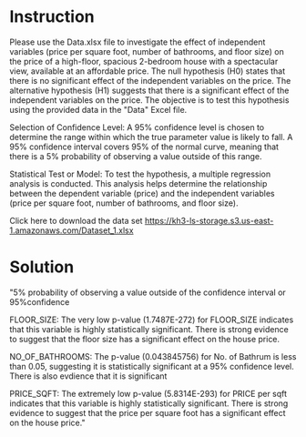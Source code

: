 Instruction
=
Please use the Data.xlsx file to investigate the effect of independent variables (price per square foot, number of bathrooms, and floor size) on the price of a high-floor, spacious 2-bedroom house with a spectacular view, available at an affordable price. The null hypothesis (H0) states that there is no significant effect of the independent variables on the price. The alternative hypothesis (H1) suggests that there is a significant effect of the independent variables on the price. The objective is to test this hypothesis using the provided data in the "Data" Excel file.
 
Selection of Confidence Level: A 95% confidence level is chosen to determine the range within which the true parameter value is likely to fall. A 95% confidence interval covers 95% of the normal curve, meaning that there is a 5% probability of observing a value outside of this range.

 Statistical Test or Model: To test the hypothesis, a multiple regression analysis is conducted. This analysis helps determine the relationship between the dependent variable (price) and the independent variables (price per square foot, number of bathrooms, and floor size).

Click here to download the data set
https://kh3-ls-storage.s3.us-east-1.amazonaws.com/Dataset_1.xlsx

Solution
=
"5% probability of observing a value outside of the confidence interval or 95%confidence

FLOOR_SIZE:
The very low p-value (1.7487E-272) for FLOOR_SIZE indicates that this variable is highly statistically significant. There is strong evidence to suggest that the floor size has a significant effect on the house price.

NO_OF_BATHROOMS:
The p-value (0.043845756) for No. of Bathrum is less than 0.05, suggesting it is statistically significant at a 95% confidence level. There is also evdience that it is significant

PRICE_SQFT:
The extremely low p-value (5.8314E-293) for PRICE per sqft indicates that this variable is highly statistically significant. There is strong evidence to suggest that the price per square foot has a significant effect on the house price."								

